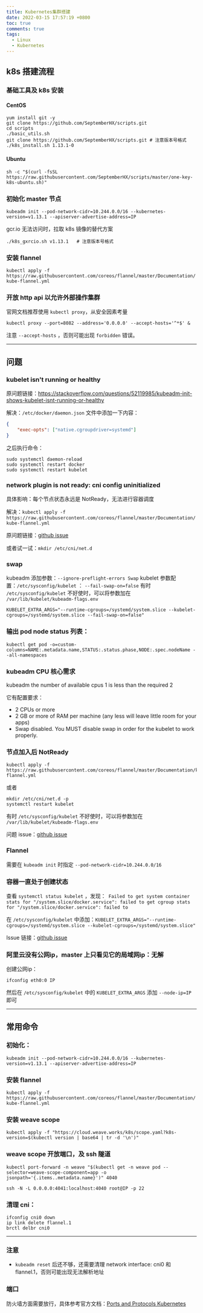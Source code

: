 ```yaml
---
title: Kubernetes集群搭建
date: 2022-03-15 17:57:19 +0800
toc: true
comments: true
tags:
  - Linux
  - Kubernetes
---
```


## k8s 搭建流程

### 基础工具及 k8s 安装

#### CentOS

```shell
yum install git -y
git clone https://github.com/SeptemberHX/scripts.git
cd scripts
./basic_utils.sh
git clone https://github.com/SeptemberHX/scripts.git # 注意版本号格式
./k8s_install.sh 1.13.1-0
```

#### Ubuntu

```shell
sh -c "$(curl -fsSL https://raw.githubusercontent.com/SeptemberHX/scripts/master/one-key-k8s-ubuntu.sh)"
```

### 初始化 master 节点

`kubeadm init --pod-network-cidr=10.244.0.0/16 --kubernetes-version=v1.13.1 --apiserver-advertise-address=IP`

gcr.io 无法访问时，拉取 k8s 镜像的替代方案

```shell
./k8s_gxrcio.sh v1.13.1   # 注意版本号格式
```

### 安装 flannel

`kubectl apply -f https://raw.githubusercontent.com/coreos/flannel/master/Documentation/kube-flannel.yml`

### 开放 http api 以允许外部操作集群

官网文档推荐使用 `kubectl proxy`，从安全因素考量

```shell
kubectl proxy --port=8082 --address='0.0.0.0' --accept-hosts='^*$' &
```
注意 `--accept-hosts` ，否则可能出现 `forbidden` 错误。

------

## 问题

### kubelet isn't running or healthy

原问题链接：https://stackoverflow.com/questions/52119985/kubeadm-init-shows-kubelet-isnt-running-or-healthy

解决：`/etc/docker/daemon.json` 文件中添加一下内容：
```json
{
    "exec-opts": ["native.cgroupdriver=systemd"]
}
```
之后执行命令：
```shell
sudo systemctl daemon-reload
sudo systemctl restart docker
sudo systemctl restart kubelet
```

### network plugin is not ready: cni config uninitialized

具体影响：每个节点状态永远是 NotReady，无法进行容器调度

解决：`kubectl apply -f https://raw.githubusercontent.com/coreos/flannel/master/Documentation/kube-flannel.yml`

原问题链接：[github issue](https://github.com/kubernetes/kubeadm/issues/1031#issuecomment-410253279)

或者试一试：`mkdir /etc/cni/net.d`

### swap

kubeadm 添加参数：`--ignore-preflight-errors Swap`
kubelet 参数配置：`/etc/sysconfig/kubelet` ： `--fail-swap-on=false`
有时 `/etc/sysconfig/kubelet` 不好使时，可以将参数加在 `/var/lib/kubelet/kubeadm-flags.env` 
```shell
KUBELET_EXTRA_ARGS="--runtime-cgroups=/systemd/system.slice --kubelet-cgroups=/systemd/system.slice --fail-swap-on=false"
```

### 输出 pod node status 列表：

`kubectl get pod -o=custom-columns=NAME:.metadata.name,STATUS:.status.phase,NODE:.spec.nodeName --all-namespaces`

### kubeadm CPU 核心需求

kubeadm the number of available cpus 1 is less than the required 2

它有配置要求：
* 2 CPUs or more
* 2 GB or more of RAM per machine (any less will leave little room for your apps)
* Swap disabled. You MUST disable swap in order for the kubelet to work properly.

### 节点加入后 NotReady

```shell
kubectl apply -f https://raw.githubusercontent.com/coreos/flannel/master/Documentation/kube-flannel.yml
```

或者
```shell
mkdir /etc/cni/net.d -p
systemctl restart kubelet
```

有时 `/etc/sysconfig/kubelet` 不好使时，可以将参数加在 `/var/lib/kubelet/kubeadm-flags.env` 

问题 issue：[github issue](<https://github.com/kubernetes/kubeadm/issues/1031#issuecomment-410253279>)

### Flannel

需要在 `kubeadm init` 时指定 `--pod-network-cidr=10.244.0.0/16` 

### 容器一直处于创建状态

查看 `systemctl status kubelet` ，发现：` Failed to get system container stats for "/system.slice/docker.service": failed to get cgroup stats for "/system.slice/docker.service": failed to`

在 `/etc/sysconfig/kubelet` 中添加：`KUBELET_EXTRA_ARGS="--runtime-cgroups=/systemd/system.slice --kubelet-cgroups=/systemd/system.slice"`

Issue 链接：[github issue](https://github.com/kubernetes/kops/issues/4049)

### 阿里云没有公网ip，master 上只看见它的局域网ip：无解

创建公网ip：

`ifconfig eth0:0 IP`

然后在 `/etc/sysconfig/kubelet` 中的 `KUBELET_EXTRA_ARGS` 添加 `--node-ip=IP` 即可

------

## 常用命令

### 初始化：

`kubeadm init --pod-network-cidr=10.244.0.0/16 --kubernetes-version=v1.13.1 --apiserver-advertise-address=IP`

### 安装 flannel

`kubectl apply -f https://raw.githubusercontent.com/coreos/flannel/master/Documentation/kube-flannel.yml`

### 安装 weave scope

`kubectl apply -f "https://cloud.weave.works/k8s/scope.yaml?k8s-version=$(kubectl version | base64 | tr -d '\n')"`

### weave scope 开放端口，及 ssh 隧道

`kubectl port-forward -n weave "$(kubectl get -n weave pod --selector=weave-scope-component=app -o jsonpath='{.items..metadata.name}')" 4040`

`ssh -N -L 0.0.0.0:4041:localhost:4040 root@IP -p 22`

### 清理 cni：

```shell
ifconfig cni0 down
ip link delete flannel.1
brctl delbr cni0
```

------

### 注意

- `kubeadm reset` 后还不够，还需要清理 network interface: cni0 和 flannel.1，否则可能出现无法解析地址

### 端口

防火墙方面需要放行，具体参考官方文档：[Ports and Protocols Kubernetes](https://kubernetes.io/docs/reference/ports-and-protocols/)